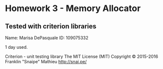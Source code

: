 # Homework 3 - Memory Allocator
## Tested with criterion libraries

Name: Marisa DePasquale
ID: 109075332

1 day used. 

Criterion - unit testing library
The MIT License (MIT)
Copyright © 2015-2016 Franklin "Snaipe" Mathieu <http://snai.pe/>
